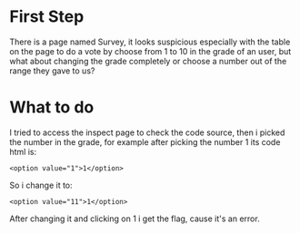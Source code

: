 # First Step

There is a page named Survey, it looks suspicious especially with the table on the page to do a vote by choose from 1 to 10 in the grade of an user, but what about changing the grade completely or choose a number out of the range they gave to us?

# What to do

I tried to access the inspect page to check the code source, then i picked the number in the grade, for example after picking the number 1 its code html is:

```
<option value="1">1</option>
```
So i change it to:
```
<option value="11">1</option>
```

After changing it and clicking on 1 i get the flag, cause it's  an error.
